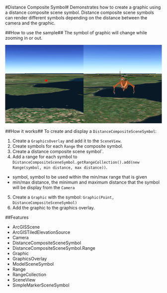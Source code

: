 #Distance Composite Symbol#
Demonstrates how to create a graphic using a distance composite scene symbol. Distance composite scene symbols can 
render different symbols depending on the distance between the camera and the graphic.

##How to use the sample##
The symbol of graphic will change while zooming in or out.

![](DistanceCompositeSymbol.png)

##How it works##
To create and display a `DistanceCompositeSceneSymbol`:

1. Create a `GraphicsOverlay` and add it to the `SceneView`.
2. Create symbols for each `Range` the composite symbol.
3. Create a distance composite scene symbol`.
4. Add a range for each symbol to `DistanceCompositeSceneSymbol.getRangeCollection().add(new Range(symbol, min distance, max distance))`.
  - symbol, symbol to be used within the min/max range that is given
  - min/max distance, the minimum and maximum distance that the symbol will be display from the `Camera`
5. Create a `Graphic` with the symbol: `Graphic(Point, DistanceCompositeSceneSymbol)`
6. Add the graphic to the graphics overlay.

##Features
- ArcGISScene
- ArcGISTiledElevationSource
- Camera
- DistanceCompositeSceneSymbol
- DistanceCompositeSceneSymbol.Range
- Graphic
- GraphicsOverlay
- ModelSceneSymbol
- Range
- RangeCollection
- SceneView
- SimpleMarkerSceneSymbol
